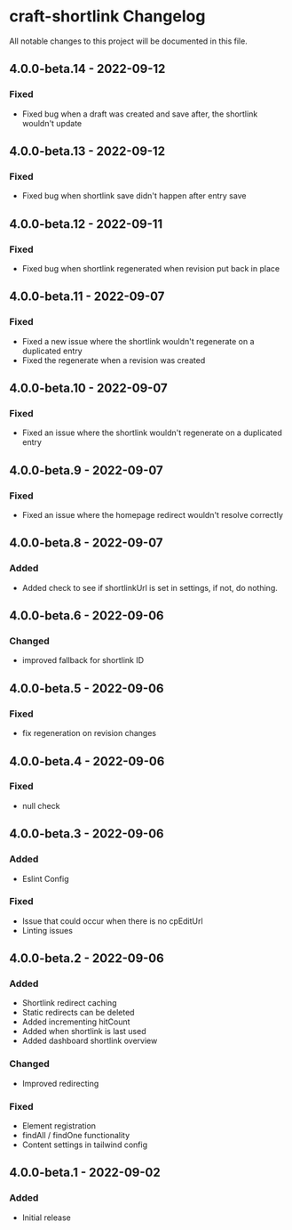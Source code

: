# craft-shortlink Changelog

All notable changes to this project will be documented in this file.

## 4.0.0-beta.14 - 2022-09-12

### Fixed
- Fixed bug when a draft was created and save after, the shortlink wouldn't update

## 4.0.0-beta.13 - 2022-09-12

### Fixed
- Fixed bug when shortlink save didn't happen after entry save

## 4.0.0-beta.12 - 2022-09-11

### Fixed
- Fixed bug when shortlink regenerated when revision put back in place

## 4.0.0-beta.11 - 2022-09-07

### Fixed
- Fixed a new issue where the shortlink wouldn't regenerate on a duplicated entry
- Fixed the regenerate when a revision was created

## 4.0.0-beta.10 - 2022-09-07

### Fixed
- Fixed an issue where the shortlink wouldn't regenerate on a duplicated entry

## 4.0.0-beta.9 - 2022-09-07

### Fixed
- Fixed an issue where the homepage redirect wouldn't resolve correctly

## 4.0.0-beta.8 - 2022-09-07

### Added
- Added check to see if shortlinkUrl is set in settings, if not, do nothing.

## 4.0.0-beta.6 - 2022-09-06

### Changed
- improved fallback for shortlink ID

## 4.0.0-beta.5 - 2022-09-06

### Fixed
- fix regeneration on revision changes

## 4.0.0-beta.4 - 2022-09-06

### Fixed
- null check

## 4.0.0-beta.3 - 2022-09-06

### Added
- Eslint Config

### Fixed
- Issue that could occur when there is no cpEditUrl
- Linting issues

## 4.0.0-beta.2 - 2022-09-06

### Added
- Shortlink redirect caching
- Static redirects can be deleted
- Added incrementing hitCount
- Added when shortlink is last used
- Added dashboard shortlink overview

### Changed
- Improved redirecting

### Fixed
- Element registration
- findAll / findOne functionality
- Content settings in tailwind config

## 4.0.0-beta.1 - 2022-09-02

### Added
- Initial release
